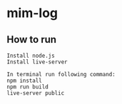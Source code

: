 # mim-log

## How to run
    Install node.js
    Install live-server

    In terminal run following command:
    npm install
    npm run build
    live-server public
